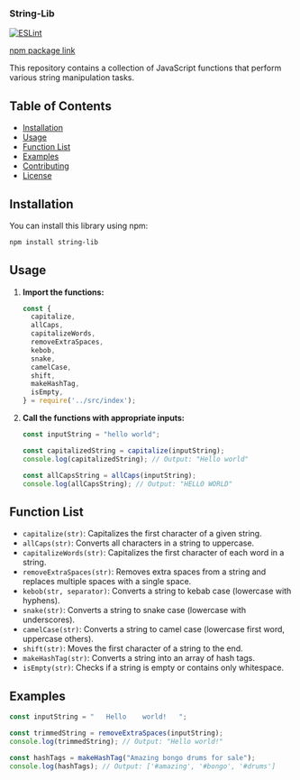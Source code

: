 ### String-Lib

[<img src="https://img.shields.io/badge/ESLint-Passed-brightgreen" alt="ESLint">](https://www.npmjs.com/package/@sharshar/string-lib)

[npm package link](https://www.npmjs.com/package/@sharshar/string-lib)

This repository contains a collection of JavaScript functions that perform various string manipulation tasks.

## Table of Contents

- [Installation](#installation)
- [Usage](#usage)
- [Function List](#function-list)
- [Examples](#examples)
- [Contributing](#contributing)
- [License](#license)

## Installation

You can install this library using npm:

```bash
npm install string-lib
```

## Usage

1. **Import the functions:**

    ```javascript
    const {
      capitalize,
      allCaps,
      capitalizeWords,
      removeExtraSpaces,
      kebob,
      snake,
      camelCase,
      shift,
      makeHashTag,
      isEmpty,
    } = require('../src/index');
    ```

2. **Call the functions with appropriate inputs:**

    ```javascript
    const inputString = "hello world";

    const capitalizedString = capitalize(inputString);
    console.log(capitalizedString); // Output: "Hello world"

    const allCapsString = allCaps(inputString);
    console.log(allCapsString); // Output: "HELLO WORLD"

    ```
## Function List

- `capitalize(str)`: Capitalizes the first character of a given string.
- `allCaps(str)`: Converts all characters in a string to uppercase.
- `capitalizeWords(str)`: Capitalizes the first character of each word in a string.
- `removeExtraSpaces(str)`: Removes extra spaces from a string and replaces multiple spaces with a single space.
- `kebob(str, separator)`: Converts a string to kebab case (lowercase with hyphens).
- `snake(str)`: Converts a string to snake case (lowercase with underscores).
- `camelCase(str)`: Converts a string to camel case (lowercase first word, uppercase others).
- `shift(str)`: Moves the first character of a string to the end.
- `makeHashTag(str)`: Converts a string into an array of hash tags.
- `isEmpty(str)`: Checks if a string is empty or contains only whitespace.

## Examples

```javascript
const inputString = "   Hello    world!   ";

const trimmedString = removeExtraSpaces(inputString);
console.log(trimmedString); // Output: "Hello world!"

const hashTags = makeHashTag("Amazing bongo drums for sale");
console.log(hashTags); // Output: ['#amazing', '#bongo', '#drums']
```




